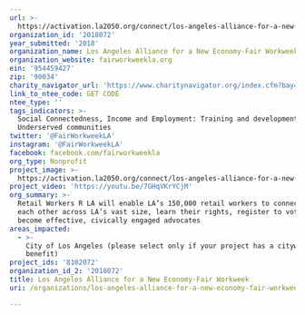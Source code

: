 ```yaml
---
url: >-
  https://activation.la2050.org/connect/los-angeles-alliance-for-a-new-economy-fair-workweek/
organization_id: '2018072'
year_submitted: '2018'
organization_name: Los Angeles Alliance for a New Economy-Fair Workweek
organization_website: fairworkweekla.org
ein: '954459427'
zip: '90034'
charity_navigator_url: 'https://www.charitynavigator.org/index.cfm?bay=search.profile&ein=954459427'
link_to_ntee_code: GET CODE
ntee_type: ''
tags_indicators: >-
  Social Connectedness, Income and Employment: Training and development,
  Underserved communities
twitter: '@FairWorkweekLA'
instagram: '@FairWorkweekLA'
facebook: facebook.com/fairworkweekla
org_type: Nonprofit
project_image: >-
  https://activation.la2050.org/connect/los-angeles-alliance-for-a-new-economy-fair-workweek/los-angeles-alliance-for-a-new-economy-fair-workweek.jpg
project_video: 'https://youtu.be/7GHqVKrYCjM'
org_summary: >-
  Retail Workers R LA will enable LA’s 150,000 retail workers to connect with
  each other across LA’s vast size, learn their rights, register to vote, and
  become effective, civically engaged advocates
areas_impacted:
  - >-
    City of Los Angeles (please select only if your project has a citywide
    benefit)
project_ids: '8102072'
organization_id_2: '2018072'
title: Los Angeles Alliance for a New Economy-Fair Workweek
uri: /organizations/los-angeles-alliance-for-a-new-economy-fair-workweek/

---
```


